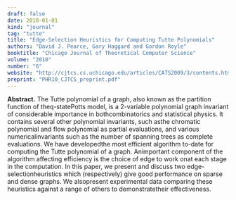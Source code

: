 ```yaml
---
draft: false
date: 2010-01-01
kind: "journal"
tag: "tutte"
title: "Edge-Selection Heuristics for Computing Tutte Polynomials"
authors: "David J. Pearce, Gary Haggard and Gordon Royle"
booktitle: "Chicago Journal of Theoretical Computer Science"
volume: "2010"
number: "6"
website: "http://cjtcs.cs.uchicago.edu/articles/CATS2009/3/contents.html"
preprint: "PHR10_CJTCS_preprint.pdf"
---
```

**Abstract.** The Tutte polynomial of a graph, also known as the partition function of theq-statePotts model, is a 2-variable polynomial graph invariant of considerable importance in bothcombinatorics and statistical physics. It contains several other polynomial invariants, such asthe chromatic polynomial and flow polynomial as partial evaluations, and various numericalinvariants such as the number of spanning trees as complete evaluations. We have developedthe most efficient algorithm to-date for computing the Tutte polynomial of a graph.  Animportant component of the algorithm affecting efficiency is the choice of edge to work onat each stage in the computation. In this paper, we present and discuss two edge-selectionheuristics which (respectively) give good performance on sparse and dense graphs. We alsopresent experimental data comparing these heuristics against a range of others to demonstratetheir effectiveness.

